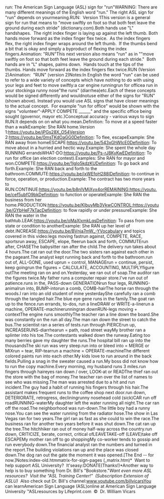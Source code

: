 run: The 
		American Sign Language (ASL) sign for "run"WARNING: There are many 
			different meanings of the English word "run." The right ASL sign for "run" 
			depends on yourmeaning.RUN:  Version 1This version is a general sign for run that means to "move swiftly on foot so 
  that both feet leave the ground during each stride" (dictionary.com).Both hands use "L" handshapes.  The right index finger is laying up 
  against the left thumb. Both hands move forward as the index finger flex 
  twice.  As the index fingers flex, the right index finger wraps around 
  the left thumb.  If the thumbs bend a bit that is okay and simply a 
  byproduct of flexing the index fingers.Animation: "RUN"This next version also means "run" as in ""move swiftly on foot so that both 
	feet leave the ground during each stride." 
  Both hands are in "L" shapes, palms down.  Hands touch at the tips of the 
  thumbs. Hands move forward as the index fingers flex twice.RUN (Version 2)Animation:  "RUN" (version 2)Notes:In English the word "run" can be used to refer to a wide 
  variety of concepts which have nothing to do with using your legs and feet to 
  move swiftly:a car engine runningrun for officea run in your stockinga runny nose"the runs" (diarrhea)etc.Each of these concepts would be signed differently and wouldnotuse either of the signs for "RUN" (shown above). Instead you would use ASL 
  signs that have closer meanings to the actual concept.  For example "run 
  for office" would be shown with the signs "volunteer"-APPLY COMPETE ______" 
  and the specific office being sought (governor, mayor etc.)Conceptual accuracy - various ways to sign RUN.It depends on on what you mean.Definition: To move at a speed faster than a walkExample: She RAN home.Version 1:https://youtu.be/jPGs28X_O54Version 2:https://youtu.be/0msTKdOaGG0Definition: To flee, escapeExample: She RAN away from homeESCAPE:https://youtu.be/543xGhWIcE0Definition: To move about in a hurried and hectic way.Example: She spent the whole day RUNNING errandsWHAT-DO:https://youtu.be/Ps-rJ8KyKwEDefinition: To run for office (an election contest).Examples: She RAN for mayor and won.COMPETE:https://youtu.be/1lgIo5kdzKUDefinition: To go back and forth.Example: She RAN back and forth to the bathroom.COMMUTE:https://youtu.be/jxWEfoH288IDefinition: to continue in force, operation, or production.Example: The contract has two more years to RUN.CONTINUE:https://youtu.be/b8nlVMjXyx4orREMAINING:https://youtu.be/cef5ubfO9bkDefinition: to function or operateExample: She RAN the business from her home.PRODUCTION:https://youtu.be/KlbuyMb3VkwCONTROL:https://youtu.be/GYbHeF7kTacDefinition: to flow rapidly or under pressureExample: She RAN the water in the bathtub.LEAK:https://youtu.be/oMaXlxmkLqsDefinition: To pass from one state or condition to anotherExample: She RAN up her level of debt.INCREASE:https://youtu.be/BVnja7mW_-YVocabulary and topics covered in this video:legs moving fastrun against, COMPETE, RACE, sportsrun away, ESCAPE, elope, fleerun back and forth, COMMUTErun after, CHASEThe babysitter ran after the child.The delivery run takes about 4 hours.The cat ran out the door.The two sisters ran against each other in the pageant.The analyst kept running back and forth to the bathroom.run out of, ALL-GONE, used uprun = control, MANAGErun = continue, persist, keep goingrun the figures = CALCULATE, ACCOUNTING, MULTIPLYfigure outThe meeting ran on and on.Yesterday, we ran out of soap.The auditor ran the figures twice.My father runs a computer repair store.I've run out of patience.runs in the, PASS-down GENERATIONrun four legs, RUNNING-animalrun into, BUMP-intorun a comb, COMB-hairThe horse ran through the woods.I ran into an old student of mine yesterdayShe carefully ran a comb through the tangled hair.The blue eye gene runs in the family.The goat ran up to the fence.run errands, to-dos, run a lineDRAW or WRITE-a-linerun a machine, OPERATE-machinerunningran downRUN-legs moving + contextThe engine runs smoothlyThe teacher ran a line down the board.She was constantly on the run all day.The man ran down the street to catch the bus.The scientist ran a series of tests.run through PIERCErun up, INCREASERUNS-diarrhearun = path, road street wayMy brother ran a splinter into his toe.The contestants walked down the runway.Eating too many berries gave my daughter the runs.The hospital bill ran up into the thousandsThe ski run was very steep.run into or bleed into = MERGE or MIXrun = tear, RIP-tearrun a machine = OPERATE-machineThe different colored paints run into each other.My kids love to run around in the back fields.Pulling a snag in the sweater caused a run.My boss did not know how to run the copy machine.Every morning, my husband runs 3 miles.run fingers through haireyes ran down / over, LOOK-at or READThe thief ran out the store with the bag of money.The teacher ran over the list of names to see who was missing.The man was arrested due to a hit and run incident.The guy had a habit of running his fingers through his hair.The assistant makes frequent runs to the coffee shop next door.run down, DETERIORATE, retrogress, decliningrunny nosehead cold (sick)CAR run off roadRUNNING-waterMy daughter left the water running all night.The car ran off the road.The neighborhood was run-down.The little boy had a runny nose.You can see the water running from the radiator hose.The show in Las Vegas ran for two years.The girl ran as fast as she could to win the race.The business ran for another two years before it was shut down.The cat ran up the tree.The hitchhiker ran out of money half-way across the country.run down, CRITICIZE, berate, correct, critical ofLEAVETAKE-off (LEAVE)take off ESCAPEMy mother ran off to go shoppingMy co-worker tends to gossip and run everybody down.The financial analyst ran the numbers and turned in the report.The building violations ran up and the place was closed down.The dog ran out the gate the moment it was opened.[The End -- for now.]Notes:index-old.htmmatrix-for-sign-pages (_matrix.htm)* 
Want to help support ASL University?  It'seasy:DONATE(Thanks!)*Another way to help is to buy something from Dr. Bill's "Bookstore."*Want even more ASL resources?  Visit the "ASL Training Center!"  (Subscription 
Extension of ASLU)*  Also check out Dr. Bill's channel:www.youtube.com/billvicarsYou can learnAmerican Sign Language (ASL)online at American Sign Language University ™ASLresources by Lifeprint.com  ©  Dr. William Vicars